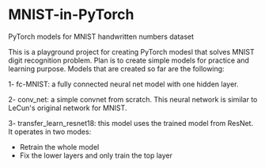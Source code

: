 # MNIST-in-PyTorch
PyTorch models for MNIST handwritten numbers dataset

This is a playground project for creating PyTorch modesl that solves MNIST digit recognition problem.
Plan is to create simple models for practice and learning purpose.
Models that are created so far are the following:

1- fc-MNIST: a fully connected neural net model with one hidden layer.

2- conv_net: a simple convnet from scratch. This neural network is similar to LeCun's original network for MNIST.

3- transfer_learn_resnet18: this model uses the trained model from ResNet. It operates in two modes:
* Retrain the whole model
* Fix the lower layers and only train the top layer

